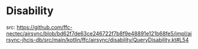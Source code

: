 # Disability

src: https://github.com/ffc-nectec/airsync/blob/bd62f7de63ce246722f7b8f9e48891e121b68fe5/impl/airsync-jhcis-db/src/main/kotlin/ffc/airsync/disability/QueryDisability.kt#L54